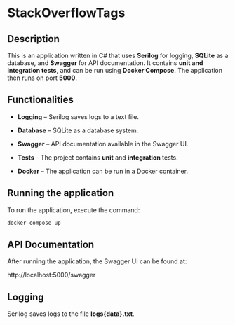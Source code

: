 StackOverflowTags
=================

Description
----

This is an application written in C# that uses **Serilog** for logging, **SQLite** as a database, and **Swagger** for API documentation. It contains **unit and integration tests**, and can be run using **Docker Compose**. The application then runs on port **5000**.

Functionalities
----------------

* **Logging** – Serilog saves logs to a text file.

* **Database** – SQLite as a database system.

* **Swagger** – API documentation available in the Swagger UI.

* **Tests** – The project contains **unit** and **integration** tests.

* **Docker** – The application can be run in a Docker container.

Running the application
---------------------

To run the application, execute the command:

```bash
docker-compose up
```

API Documentation
----------------

After running the application, the Swagger UI can be found at:

http://localhost:5000/swagger

Logging
---------

Serilog saves logs to the file **logs{data}.txt**.
